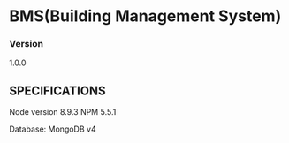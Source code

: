# BMS(Building Management System)

### Version
1.0.0

## SPECIFICATIONS
Node version 8.9.3
NPM 5.5.1

Database: MongoDB v4 

